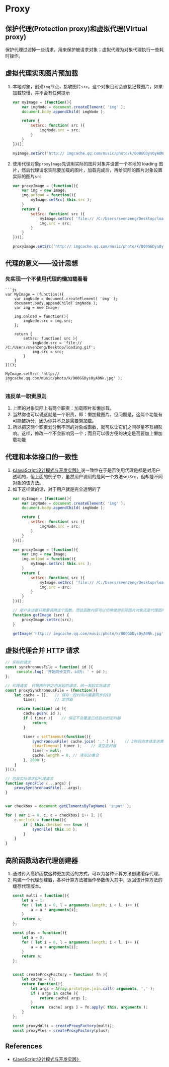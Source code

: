 # Proxy

## 保护代理(Protection proxy)和虚拟代理(Virtual proxy)
保护代理过滤掉一些请求，用来保护被请求对象；虚拟代理为对象代理执行一些耗时操作。


## 虚拟代理实现图片预加载
1. 本地对象，创建`img`节点，接收图片`src`。这个对象目前会直接记载图片，如果加载较慢，并不会有任何提示
    ```js
    var myImage = (function(){
        var imgNode = document.createElement( 'img' );
        document.body.appendChild( imgNode );

        return {
            setSrc: function( src ){
                imgNode.src = src;
            }
        }
    })();

    myImage.setSrc('http:// imgcache.qq.com/music/photo/k/000GGDys0yA0Nk.jpg');
    ```
2. 使用代理对象`proxyImage`先调用实际的图片对象并设置一个本地的 loading 图片，然后代理请求实际要加载的图片，加载完成后，再给实际的图片对象设置实际的图片`src`
    ```js
    var proxyImage = (function(){
        var img = new Image;
        img.onload = function(){
            myImage.setSrc( this.src );
        }
        return {
            setSrc: function( src ){
                myImage.setSrc( 'file:// /C:/Users/svenzeng/Desktop/loading.gif' );
                img.src = src;
            }
        }
    })();

    proxyImage.setSrc('http:// imgcache.qq.com/music/photo/k/000GGDys0yA0Nk.jpg');
    ```


## 代理的意义——设计思想
### 先实现一个不使用代理的懒加载看看
    ```js
    var MyImage = (function(){
        var imgNode = document.createElement( 'img' );
        document.body.appendChild( imgNode );
        var img = new Image;

        img.onload = function(){
            imgNode.src = img.src;
        };

        return {
            setSrc: function( src ){
                imgNode.src = 'file:// /C:/Users/svenzeng/Desktop/loading.gif';
                img.src = src;
            }
        }
    })();

    MyImage.setSrc( 'http:// imgcache.qq.com/music/photo/k/000GGDys0yA0Nk.jpg' );
    ```

### 违反单一职责原则
1. 上面的对象实际上有两个职责：加载图片和懒加载。
2. 当然你也可以说这就是一个职责，即：懒加载图片。但问题是，这两个功能有可能被拆分，因为你并不总是需要懒加载。
3. 所以把这两个职责划分到不同的对象或函数，就可以让它们之间尽量不互相影响。这样，修改一个不会影响另一个；而且可以很方便的决定是否要加上懒加载功能


## 代理和本体接口的一致性
1. [《JavaScript设计模式与开发实践》](https://book.douban.com/subject/26382780/)说一致性在于是否使用代理是都是对用户透明的，但上面的例子中，虽然用户调用的是同一个方法`setSrc`，但却是不同对象的该方法。
2. 如下这样做的话，对于用户就是完全透明的了
    ```js
    var myImage = (function(){
        var imgNode = document.createElement( 'img' );
        document.body.appendChild( imgNode );

        return {
            setSrc: function( src ){
                imgNode.src = src;
            }
        }
    })();

    var proxyImage = (function(){
        var img = new Image;
        img.onload = function(){
            myImage.setSrc( this.src );
        }
        return {
            setSrc: function( src ){
                myImage.setSrc( 'file:// /C:/Users/svenzeng/Desktop/loading.gif' );
                img.src = src;
            }
        }
    })();

    // 用户永远都只需要调用这个函数，而该函数内部可以切换使用实际图片对象还是代理图片对象
    function getImage (src) {
        proxyImage.setSrc(src);
    }

    getImage('http:// imgcache.qq.com/music/photo/k/000GGDys0yA0Nk.jpg');
    ```


## 虚拟代理合并 HTTP 请求
```js
// 实际的请求
const synchronousFile = function( id ){
     console.log( '开始同步文件，id为: ' + id );
};

// 代理请求  代理两秒钟之内发起的请求，统一发起实际请求
const proxySynchronousFile = (function(){
    let cache = [],   // 保存一段时间内需要同步的ID
        timer;        // 定时器

     return function( id ){
        cache.push( id );
        if ( timer ){    // 保证不会覆盖已经启动的定时器
            return;
        }

        timer = setTimeout(function(){
            synchronousFile( cache.join( ',' ) );    // 2秒后向本体发送需要同步的ID集合
            clearTimeout( timer );    // 清空定时器
            timer = null;
            cache.length = 0; // 清空ID集合
        }, 2000 );
    }
})();

// 包装实际请求和代理请求
function syncFile (...args) {
    proxySynchronousFile(...args);
}


var checkbox = document.getElementsByTagName( 'input' );

for ( var i = 0, c; c = checkbox[ i++ ]; ){
    c.onclick = function(){
        if ( this.checked === true ){
            syncFile( this.id );
        }
    }
}
```


## 高阶函数动态代理创建器
1. 通过传入高阶函数这种更加灵活的方式，可以为各种计算方法创建缓存代理。
2. 构建一个代理创建器，各种计算方法被当作参数传入其中，返回该计算方法的缓存代理版本。
    ```js
    const multi = function(){
        let a = 1;
        for ( let i = 0, l = arguments.length; i < l; i++ ){
            a = a * arguments[i];
        }
        return a;
    };

    const plus = function(){
        let a = 0;
        for ( let i = 0, l = arguments.length; i < l; i++ ){
            a = a + arguments[i];
        }
        return a;
    };


    const createProxyFactory = function( fn ){
        let cache = {};
        return function(){
            let args = Array.prototype.join.call( arguments, ',' );
            if ( args in cache ){
                return cache[ args ];
            }
            return  cache[ args ] = fn.apply( this, arguments );
        }
    };

    const proxyMulti = createProxyFactory(multi);
    const proxyPlus = createProxyFactory(plus);
    ```


## References
* [《JavaScript设计模式与开发实践》](https://book.douban.com/subject/26382780/)
